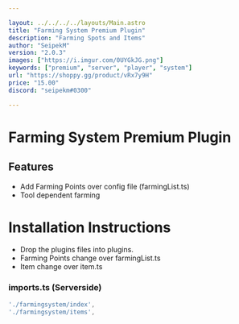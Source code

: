 ```yaml
---

layout: ../../../../layouts/Main.astro
title: "Farming System Premium Plugin"
description: "Farming Spots and Items"
author: "SeipekM"
version: "2.0.3"
images: ["https://i.imgur.com/0UYGkJG.png"]
keywords: ["premium", "server", "player", "system"]
url: "https://shoppy.gg/product/vRx7y9H"
price: "15.00"
discord: "seipekm#0300"

---
```


# Farming System Premium Plugin

## Features
- Add Farming Points over config file (farmingList.ts)
- Tool dependent farming

# Installation Instructions

- Drop the plugins files into plugins.
- Farming Points change over farmingList.ts
- Item change over item.ts

### imports.ts (Serverside)
```ts
'./farmingsystem/index',
'./farmingsystem/items',
```
